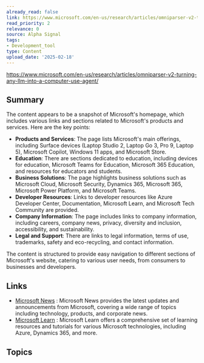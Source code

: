 ```yaml
---
already_read: false
link: https://www.microsoft.com/en-us/research/articles/omniparser-v2-turning-any-llm-into-a-computer-use-agent/
read_priority: 2
relevance: 0
source: Alpha Signal
tags:
- Development_tool
type: Content
upload_date: '2025-02-18'
---
```


https://www.microsoft.com/en-us/research/articles/omniparser-v2-turning-any-llm-into-a-computer-use-agent/
## Summary

The content appears to be a snapshot of Microsoft's homepage, which includes various links and sections related to Microsoft's products and services. Here are the key points:

- **Products and Services**: The page lists Microsoft's main offerings, including Surface devices (Laptop Studio 2, Laptop Go 3, Pro 9, Laptop 5), Microsoft Copilot, Windows 11 apps, and Microsoft Store.
- **Education**: There are sections dedicated to education, including devices for education, Microsoft Teams for Education, Microsoft 365 Education, and resources for educators and students.
- **Business Solutions**: The page highlights business solutions such as Microsoft Cloud, Microsoft Security, Dynamics 365, Microsoft 365, Microsoft Power Platform, and Microsoft Teams.
- **Developer Resources**: Links to developer resources like Azure Developer Center, Documentation, Microsoft Learn, and Microsoft Tech Community are provided.
- **Company Information**: The page includes links to company information, including careers, company news, privacy, diversity and inclusion, accessibility, and sustainability.
- **Legal and Support**: There are links to legal information, terms of use, trademarks, safety and eco-recycling, and contact information.

The content is structured to provide easy navigation to different sections of Microsoft's website, catering to various user needs, from consumers to businesses and developers.
## Links

- [Microsoft News](https://news.microsoft.com/) : Microsoft News provides the latest updates and announcements from Microsoft, covering a wide range of topics including technology, products, and corporate news.
- [Microsoft Learn](https://learn.microsoft.com/en-us/) : Microsoft Learn offers a comprehensive set of learning resources and tutorials for various Microsoft technologies, including Azure, Dynamics 365, and more.

## Topics